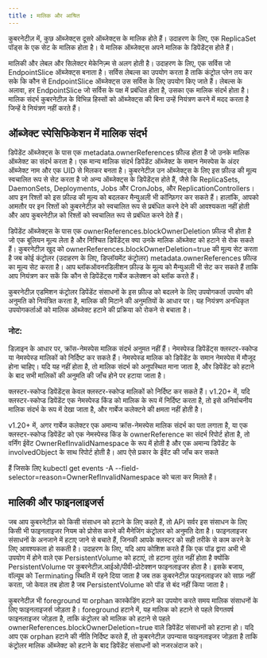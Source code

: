 ```yaml
---
title : मालिक और आश्रित
---
```



कुबरनेटीज़ में, कुछ ऑब्जेक्ट्स दूसरे ऑब्जेक्ट्स के मालिक होते हैं। उदाहरण के लिए, एक ReplicaSet पॉड्स के एक सेट के मालिक होता है। ये मालिक ऑब्जेक्ट्स अपने मालिक के डिपेंडेंट्स होते हैं।

मालिकी और लेबल और सिलेक्टर मेकेनिज़्म से अलग होती है। उदाहरण के लिए, एक सर्विस जो EndpointSlice ऑब्जेक्ट्स बनाता है। सर्विस लेबल्स का उपयोग करता है ताकि कंट्रोल प्लेन तय कर सके कि कौन से EndpointSlice ऑब्जेक्ट्स उस सर्विस के लिए उपयोग किए जाते हैं। लेबल्स के अलावा, हर EndpointSlice जो सर्विस के पक्ष में प्रबंधित होता है, उसका एक मालिक संदर्भ होता है। मालिक संदर्भ कुबरनेटीज़ के विभिन्न हिस्सों को ऑब्जेक्ट्स की बिना उन्हें नियंत्रण करने में मदद करता है जिन्हें वे नियंत्रण नहीं करते हैं।

## ऑब्जेक्ट स्पेसिफिकेशन में मालिक संदर्भ

डिपेंडेंट ऑब्जेक्ट्स के पास एक metadata.ownerReferences फ़ील्ड होता है जो उनके मालिक ऑब्जेक्ट का संदर्भ करता है। एक मान्य मालिक संदर्भ डिपेंडेंट ऑब्जेक्ट के समान नेमस्पेस के अंदर ऑब्जेक्ट नाम और एक UID से मिलकर बनता है। कुबरनेटीज़ उन ऑब्जेक्ट्स के लिए इस फ़ील्ड की मूल्य स्वचालित रूप से सेट करता है जो अन्य ऑब्जेक्ट्स के डिपेंडेंट्स होते हैं, जैसे कि ReplicaSets, DaemonSets, Deployments, Jobs और CronJobs, और ReplicationControllers। आप इन रिश्तों को इस फ़ील्ड की मूल्य को बदलकर मैन्युअली भी कॉन्फ़िगर कर सकते हैं। हालांकि, आपको आमतौर पर इन रिश्तों को कुबरनेटीज़ को स्वचालित रूप से प्रबंधित करने देने की आवश्यकता नहीं होती और आप कुबरनेटीज़ को रिश्तों को स्वचालित रूप से प्रबंधित करने देते हैं।

डिपेंडेंट ऑब्जेक्ट्स के पास एक ownerReferences.blockOwnerDeletion फ़ील्ड भी होता है जो एक बूलियन मूल्य लेता है और निश्चित डिपेंडेंट्स क्या उनके मालिक ऑब्जेक्ट को हटाने से रोक सकते हैं। कुबरनेटीज़ खुद को ownerReferences.blockOwnerDeletion=true की मूल्य सेट करता है जब कोई कंट्रोलर (उदाहरण के लिए, डिप्लॉयमेंट कंट्रोलर) metadata.ownerReferences फ़ील्ड का मूल्य सेट करता है। आप ब्लॉकऑवनरडिलीशन फ़ील्ड के मूल्य को मैन्युअली भी सेट कर सकते हैं ताकि आप नियंत्रण कर सकें कि कौन से डिपेंडेंट्स गार्बेज कलेक्शन को ब्लॉक करते हैं।

कुबरनेटीज़ एडमिशन कंट्रोलर डिपेंडेंट संसाधनों के इस फ़ील्ड को बदलने के लिए उपयोगकर्ता उपयोग की अनुमति को नियंत्रित करता है, मालिक की मिटाने की अनुमतियों के आधार पर। यह नियंत्रण अनधिकृत उपयोगकर्ताओं को मालिक ऑब्जेक्ट हटाने की प्रक्रिया को रोकने से बचाता है।

### नोट:

डिज़ाइन के आधार पर, क्रॉस-नेमस्पेस मालिक संदर्भ अनुमत नहीं हैं। नेमस्पेस्ड डिपेंडेंट्स क्लस्टर-स्कोप्ड या नेमस्पेस्ड मालिकों को निर्दिष्ट कर सकते हैं। नेमस्पेस्ड मालिक को डिपेंडेंट के समान नेमस्पेस में मौजूद होना चाहिए। यदि यह नहीं होता है, तो मालिक संदर्भ को अनुपस्थित माना जाता है, और डिपेंडेंट को हटाने के बाद सभी मालिकों की अनुमति की जाँच होने पर हटाया जाता है।

क्लस्टर-स्कोप्ड डिपेंडेंट्स केवल क्लस्टर-स्कोप्ड मालिकों को निर्दिष्ट कर सकते हैं। v1.20+ में, यदि क्लस्टर-स्कोप्ड डिपेंडेंट एक नेमस्पेस्ड किंड को मालिक के रूप में निर्दिष्ट करता है, तो इसे अनिर्वाचनीय मालिक संदर्भ के रूप में देखा जाता है, और गार्बेज कलेक्टने की क्षमता नहीं होती है।

v1.20+ में, अगर गार्बेज कलेक्टर एक अमान्य क्रॉस-नेमस्पेस मालिक संदर्भ का पता लगाता है, या एक क्लस्टर-स्कोप्ड डिपेंडेंट को एक नेमस्पेस्ड किंड के ownerReference का संदर्भ रिपोर्ट होता है, तो वर्निंग ईवेंट OwnerRefInvalidNamespace के रूप में होती है और एक अमान्य डिपेंडेंट के involvedObject के साथ रिपोर्ट होती है। आप ऐसे प्रकार के ईवेंट की जाँच कर सकते

 हैं जिसके लिए kubectl get events -A --field-selector=reason=OwnerRefInvalidNamespace को चला कर मिलते हैं।

## मालिकी और फाइनलाइजर्स

जब आप कुबरनेटीज़ को किसी संसाधन को हटाने के लिए कहते हैं, तो API सर्वर इस संसाधन के लिए किसी भी फाइनलाइजर नियम को प्रोसेस करने की मैनेजिंग कंट्रोलर को अनुमति देता है। फाइनलाइजर संसाधनों के अनजाने में हटाए जाने से बचाते हैं, जिनकी आपके क्लस्टर को सही तरीके से काम करने के लिए आवश्यकता हो सकती है। उदाहरण के लिए, यदि आप कोशिश करते हैं कि एक पॉड द्वारा अभी भी उपयोग में होने वाले एक PersistentVolume को हटाएं, तो हटाना तुरंत नहीं होता है क्योंकि PersistentVolume पर कुबरनेटीज़.आईओ/पीवी-प्रोटेक्शन फाइनलाइजर होता है। इसके बजाय, वॉल्यूम को Terminating स्थिति में रहने दिया जाता है जब तक कुबरनेटीज़ फाइनलाइजर को साफ़ नहीं करता, जो केवल तब होता है जब PersistentVolume को पॉड से बंद नहीं किया जाता है।

कुबरनेटीज़ भी foreground या orphan कास्केडिंग हटाने का उपयोग करते समय मालिक संसाधनों के लिए फाइनलाइजर्स जोड़ता है। foreground हटाने में, यह मालिक को हटाने से पहले विगतवर्ष फाइनलाइजर जोड़ता है, ताकि कंट्रोलर को मालिक को हटाने से पहले ownerReferences.blockOwnerDeletion=true वाले डिपेंडेंट संसाधनों को हटाना हो। यदि आप एक orphan हटाने की नीति निर्दिष्ट करते हैं, तो कुबरनेटीज़ उपन्यास फाइनलाइजर जोड़ता है ताकि कंट्रोलर मालिक ऑब्जेक्ट को हटाने के बाद डिपेंडेंट संसाधनों को नजरअंदाज करे।



